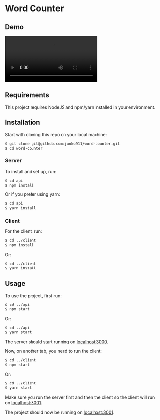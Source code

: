 # Word Counter

## Demo

![Demo](https://user-images.githubusercontent.com/29763651/111882471-30145e00-898c-11eb-98dd-496e89ce9908.mov)

## Requirements

This project requires NodeJS and npm/yarn installed in your environment.

## Installation

Start with cloning this repo on your local machine:

```bash
$ git clone git@github.com:junko911/word-counter.git
$ cd word-counter
```

### Server
To install and set up, run:

```bash
$ cd api
$ npm install
```

Or if you prefer using yarn:

```bash
$ cd api
$ yarn install
```

### Client
For the client, run:
```bash
$ cd ../client
$ npm install
```

Or:

```bash
$ cd ../client
$ yarn install
```

## Usage

To use the project, first run:

```bash
$ cd ../api
$ npm start
```

Or:

```bash
$ cd ../api
$ yarn start
```
The server should start running on [localhost:3000](http://localhost:3000/).

Now, on another tab, you need to run the client:
```bash
$ cd ../client
$ npm start
```
Or:
```bash
$ cd ../client
$ yarn start
```

Make sure you run the server first and then the client so the client will run on [localhost:3001](http://localhost:3001/).

The project should now be running on [localhost:3001](http://localhost:3001/).
